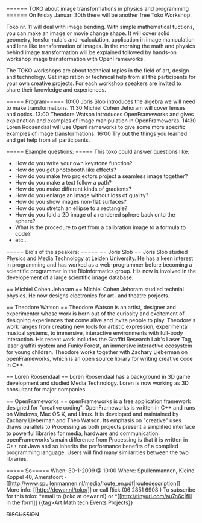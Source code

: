 ====== TOKO about image transformations in physics and programming ======
On Friday Januari 30th there will be another free Toko Workshop.

Toko nr. 11 will deal with image bending. With simple mathematical fuctions, you can make an image or movie change shape. It will cover solid geometry, lensformula's and -calculation, application in image manipulation and lens like transformation of images. In the morning the math and physics behind image transformation will be explained followed by hands-on workshop image transformation with OpenFrameworks.

The TOKO workshops are about technical topics in the field of art, design and technology. Get inspiration or technical help from all the participants for your own creative projects. For each workshop speakers are invited to share their knowledge and experiences.

===== Program=====
10:00 Joris Slob introduces the algebra we will need to make transformations.
11:30 Michiel Cohen Jehoram will cover lenses and optics.
13:00 Theodore Watson introduces OpenFrameworks and gives explanation and examples of image manipulation in OpenFrameworks.
14:30 Loren Roosendaal will use OpenFrameworks to give some more specific examples of image transformations.
16:00 Try out the things you learned and get help from all participants.

===== Example questions: =====
This toko could answer questions like:
* How do you write your own keystone function?
* How do you get photobooth like effects?
* How do you make two projectors project a seamless image together?
* How do you make a text follow a path?
* How do you make different kinds of gradients?
* How do you enlarge an image without loss of quality?
* How do you show images non-flat surfaces?
* How do you stretch an ellipse to a rectangle?
* How do you fold a 2D image of a rendered sphere back onto the sphere?
* What is the procedure to get from a calibration image to a formula to code?
* etc...

===== Bio's of the speakers: =====
==  Joris Slob ==
Joris Slob studied Physics and Media Technology at Leiden University. He has a keen interest in programming and has worked as a web-programmer before becoming a scientific programmer in the BioInformatics group. His now is involved in the developement of a large scientific image database.

== Michiel Cohen Jehoram ==
Michiel Cohen Jehoram studied technial physics. He now designs electronics for art- and theatre porjects.

== Theodore Watson ==
Theodore Watson is an artist, designer and experimenter whose work is born out of the curiosity and excitement of designing experiences that come alive and invite people to play. Theodore's work ranges from creating new tools for artistic expression, experimental musical systems, to immersive, interactive environments with full-body interaction. His recent work includes the Graffiti Research Lab's Laser Tag, laser graffiti system and Funky Forest, an immersive interactive ecosystem for young children. Theodore works together with Zachary Lieberman on openFrameworks, which is an open source library for writing creative code in C++.

== Loren Roosendaal ==
Loren Roosendaal has a background in 3D game development and studied Media Technology. Loren is now working as 3D consultant for major companies.

== OpenFrameworks ==
openFrameworks is a free application framework designed for "creative coding". OpenFrameworks is written in C++ and runs on Windows, Mac OS X, and Linux. It is developed and maintained by Zachary Lieberman and Theo Watson. Its emphasis on "creative" uses draws parallels to Processing as both projects present a simplified interface to powerful libraries for media, hardware and communication. openFrameworks's main difference from Processing is that it is written in C++ not Java and so inherits the performance benefits of a compiled programming language. Users will find many similarities between the two libraries.

===== So=====
When: 30-1-2009 @ 10:00
Where: Spullenmannen, Kleine Koppel 40, Amersfoort - [[http://www.spullenmannen.nl/media/route_en.pdf|routedescription]]  
More info: [[http://dewar.nl/toko/]] or call Rick (06 2851 6908 )
To subscribe for this toko: 
*email to {toko at dewar.nl} or
*[[http://tinyurl.com/au7n6c|fill in the form]]
{{tag>Art Math tech Events Projects}}

~~DISCUSSION~~
